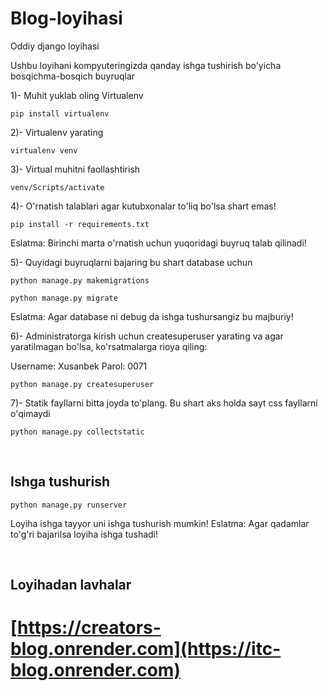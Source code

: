 # Blog-loyihasi
Oddiy django loyihasi


Ushbu loyihani kompyuteringizda qanday ishga tushirish bo'yicha bosqichma-bosqich buyruqlar

1)- Muhit yuklab oling Virtualenv

```
pip install virtualenv
```

2)- Virtualenv yarating

```
virtualenv venv
```

3)- Virtual muhitni faollashtirish

```
venv/Scripts/activate
```

4)- O'rnatish talablari agar kutubxonalar to'liq bo'lsa shart emas!

```
pip install -r requirements.txt
```
Eslatma: Birinchi marta o'rnatish uchun yuqoridagi buyruq talab qilinadi!

5)- Quyidagi buyruqlarni bajaring bu shart database uchun

```
python manage.py makemigrations
```
```
python manage.py migrate
```
Eslatma: Agar database ni debug da ishga tushursangiz bu majburiy!

6)- Administratorga kirish uchun createsuperuser yarating va agar yaratilmagan bo'lsa, ko'rsatmalarga rioya qiling:

Username: Xusanbek
Parol: 0071

```
python manage.py createsuperuser
```

7)- Statik fayllarni bitta joyda to'plang. Bu shart aks holda sayt css fayllarni o'qimaydi
```
python manage.py collectstatic
```
<br>

## Ishga tushurish

```
python manage.py runserver
```
Loyiha ishga tayyor uni ishga tushurish mumkin!
Eslatma: Agar qadamlar to'g'ri bajarilsa loyiha ishga tushadi!

<br>


## Loyihadan lavhalar

# [https://creators-blog.onrender.com](https://itc-blog.onrender.com)



